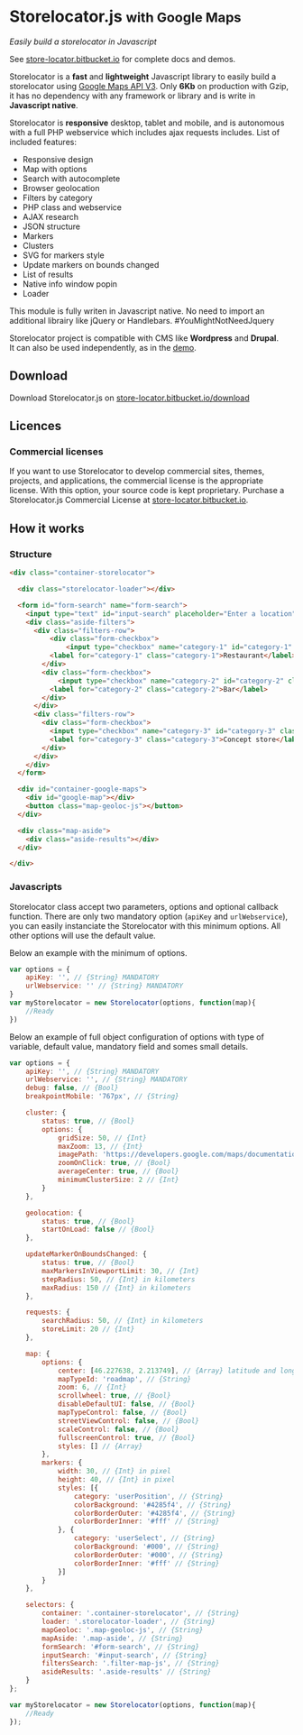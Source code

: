 # Storelocator.js <small>with Google Maps</small>

*Easily build a storelocator in Javascript*<br />

See [store-locator.bitbucket.io](https://store-locator.bitbucket.io) for complete docs and demos.<br />

Storelocator is a **fast** and **lightweight** Javascript library to easily build a storelocator using <a href="https://developers.google.com/maps/documentation/javascript/" target="_blank" title="Documentation">Google Maps API V3</a>. Only **6Kb** on production with Gzip, it has no dependency with any framework or library and is write in **Javascript native**.

Storelocator is **responsive** desktop, tablet and mobile, and is autonomous with a full PHP webservice which includes ajax requests includes. List of included features:

* Responsive design
* Map with options
* Search with autocomplete
* Browser geolocation
* Filters by category
* PHP class and webservice
* AJAX research
* JSON structure
* Markers
* Clusters
* SVG for markers style
* Update markers on bounds changed
* List of results
* Native info window popin
* Loader

This module is fully writen in Javascript native. No need to import an additional librairy like jQuery or Handlebars. #YouMightNotNeedJquery<br />

Storelocator project is compatible with CMS like <strong>Wordpress</strong> and <strong>Drupal</strong>.<br />
It can also be used independently, as in the [demo](https://store-locator.bitbucket.io/demo).

## Download

Download Storelocator.js on [store-locator.bitbucket.io/download](https://store-locator.bitbucket.io/download)

## Licences

### Commercial licenses

If you want to use Storelocator to develop commercial sites, themes, projects, and applications, the commercial license is the appropriate license. With this option, your source code is kept proprietary. Purchase a Storelocator.js Commercial License at [store-locator.bitbucket.io](https://store-locator.bitbucket.io).

## How it works

### Structure

```html
<div class="container-storelocator">

  <div class="storelocator-loader"></div>

  <form id="form-search" name="form-search">
    <input type="text" id="input-search" placeholder="Enter a location" autocomplete="off" value="" required />
    <div class="aside-filters">
      <div class="filters-row">
          <div class="form-checkbox">
              <input type="checkbox" name="category-1" id="category-1" class="filter-map-js" checked="checked" value="1" />
          <label for="category-1" class="category-1">Restaurant</label>
        </div>
        <div class="form-checkbox">
            <input type="checkbox" name="category-2" id="category-2" class="filter-map-js" checked="checked" value="2" />
          <label for="category-2" class="category-2">Bar</label>
        </div>
      </div>
      <div class="filters-row">
        <div class="form-checkbox">
          <input type="checkbox" name="category-3" id="category-3" class="filter-map-js" checked="checked" value="3" />
          <label for="category-3" class="category-3">Concept store</label>
        </div>
      </div>
    </div>
  </form>

  <div id="container-google-maps">
    <div id="google-map"></div>
    <button class="map-geoloc-js"></button>
  </div>

  <div class="map-aside">
    <div class="aside-results"></div>
  </div>

</div>
```

### Javascripts

Storelocator class accept two parameters, options and optional callback function. There are only two mandatory option (`apiKey` and `urlWebservice`), you can easily instanciate the Storelocator with this minimum options. All other options will use the default value.

Below an example with the minimum of options.

```javascript
var options = {
    apiKey: '', // {String} MANDATORY
    urlWebservice: '' // {String} MANDATORY
}
var myStorelocator = new Storelocator(options, function(map){
    //Ready
})
```

Below an example of full object configuration of options with type of variable, default value, mandatory field and somes small details.

```javascript
var options = {
    apiKey: '', // {String} MANDATORY
    urlWebservice: '', // {String} MANDATORY
    debug: false, // {Bool}
    breakpointMobile: '767px', // {String}

    cluster: {
        status: true, // {Bool}
        options: {
            gridSize: 50, // {Int}
            maxZoom: 13, // {Int}
            imagePath: 'https://developers.google.com/maps/documentation/javascript/examples/markerclusterer/m', // {String}
            zoomOnClick: true, // {Bool}
            averageCenter: true, // {Bool}
            minimumClusterSize: 2 // {Int}
        }
    },

    geolocation: {
        status: true, // {Bool}
        startOnLoad: false // {Bool}
    },

    updateMarkerOnBoundsChanged: {
        status: true, // {Bool}
        maxMarkersInViewportLimit: 30, // {Int}
        stepRadius: 50, // {Int} in kilometers
        maxRadius: 150 // {Int} in kilometers
    },

    requests: {
        searchRadius: 50, // {Int} in kilometers
        storeLimit: 20 // {Int}
    },

    map: {
        options: {
            center: [46.227638, 2.213749], // {Array} latitude and longitude
            mapTypeId: 'roadmap', // {String}
            zoom: 6, // {Int}
            scrollwheel: true, // {Bool}
            disableDefaultUI: false, // {Bool}
            mapTypeControl: false, // {Bool}
            streetViewControl: false, // {Bool}
            scaleControl: false, // {Bool}
            fullscreenControl: true, // {Bool}
            styles: [] // {Array}
        },
        markers: {
            width: 30, // {Int} in pixel
            height: 40, // {Int} in pixel
            styles: [{
                category: 'userPosition', // {String}
                colorBackground: '#4285f4', // {String}
                colorBorderOuter: '#4285f4', // {String}
                colorBorderInner: '#fff' // {String}
            }, {
                category: 'userSelect', // {String}
                colorBackground: '#000', // {String}
                colorBorderOuter: '#000', // {String}
                colorBorderInner: '#fff' // {String}
            }]
        }
    },

    selectors: {
        container: '.container-storelocator', // {String}
        loader: '.storelocator-loader', // {String}
        mapGeoloc: '.map-geoloc-js', // {String}
        mapAside: '.map-aside', // {String}
        formSearch: '#form-search', // {String}
        inputSearch: '#input-search', // {String}
        filtersSearch: '.filter-map-js', // {String}
        asideResults: '.aside-results' // {String}
    }
};

var myStorelocator = new Storelocator(options, function(map){
    //Ready
});
```